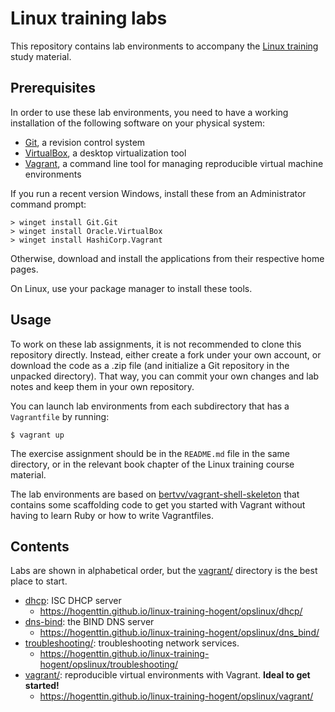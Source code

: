 # Linux training labs

This repository contains lab environments to accompany the [Linux training](https://github.com/HoGentTIN/linux-training-hogent) study material.

## Prerequisites

In order to use these lab environments, you need to have a working installation of the following software on your physical system:

- [Git](https://www.git-scm.com/), a revision control system
- [VirtualBox](https://www.virtualbox.org/), a desktop virtualization tool
- [Vagrant](https://www.vagrantup.com/), a command line tool for managing reproducible virtual machine environments

If you run a recent version Windows, install these from an Administrator command prompt:

```shell
> winget install Git.Git
> winget install Oracle.VirtualBox
> winget install HashiCorp.Vagrant
```

Otherwise, download and install the applications from their respective home pages.

On Linux, use your package manager to install these tools.

## Usage

To work on these lab assignments, it is not recommended to clone this repository directly. Instead, either create a fork under your own account, or download the code as a .zip file (and initialize a Git repository in the unpacked directory). That way, you can commit your own changes and lab notes and keep them in your own repository.

You can launch lab environments from each subdirectory that has a `Vagrantfile` by running:

```shell
$ vagrant up
```

The exercise assignment should be in the `README.md` file in the same directory, or in the relevant book chapter of the Linux training course material.

The lab environments are based on [bertvv/vagrant-shell-skeleton](https://github.com/bertvv/vagrant-shell-skeleton) that contains some scaffolding code to get you started with Vagrant without having to learn Ruby or how to write Vagrantfiles.

## Contents

Labs are shown in alphabetical order, but the [vagrant/](vagrant/) directory is the best place to start.

- [dhcp](dhcp/): ISC DHCP server
    - <https://hogenttin.github.io/linux-training-hogent/opslinux/dhcp/>
- [dns-bind](dns-bind/): the BIND DNS server
    - <https://hogenttin.github.io/linux-training-hogent/opslinux/dns_bind/>
- [troubleshooting/](troubleshooting/): troubleshooting network services.
    - <https://hogenttin.github.io/linux-training-hogent/opslinux/troubleshooting/>
- [vagrant/](vagrant/): reproducible virtual environments with Vagrant. **Ideal to get started!**
    - <https://hogenttin.github.io/linux-training-hogent/opslinux/vagrant/>
